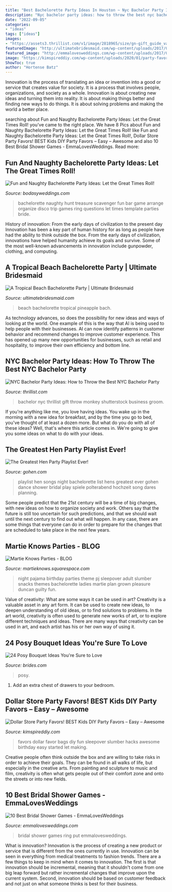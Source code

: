 ```yaml
---
title: "Best Bachelorette Party Ideas In Houston ~ Nyc Bachelor Party Ideas: How To Throw The Best Nyc Bachelor Party"
description: "Nyc bachelor party ideas: how to throw the best nyc bachelor party"
date: "2022-09-05"
categories:
- "ideas"
tags: ["ideas"]
images:
- "https://assets3.thrillist.com/v1/image/2818965/size/gn-gift_guide_variable_c.jpg"
featuredImage: "http://ultimatebridesmaid.com/wp-content/uploads/2017/02/004_danielle-bach-00018.jpg"
featured_image: "http://emmalovesweddings.com/wp-content/uploads/2017/08/put-a-ring-on-it-bridal-shower-games.jpg"
image: "https://kimspireddiy.com/wp-content/uploads/2020/01/party-favors-dollar-store-eyelashes-2.jpg"
ShowToc: true
author: "Hortense Batz"
---
```



Innovation is the process of translating an idea or invention into a good or service that creates value for society. It is a process that involves people, organizations, and society as a whole. Innovation is about creating new ideas and turning them into reality. It is about making things better and finding new ways to do things. It is about solving problems and making the world a better place.

	

		
searching about Fun and Naughty Bachelorette Party Ideas: Let the Great Times Roll! you've came to the right place. We have 8 Pics about Fun and Naughty Bachelorette Party Ideas: Let the Great Times Roll! like Fun and Naughty Bachelorette Party Ideas: Let the Great Times Roll!, Dollar Store Party Favors! BEST Kids DIY Party Favors – Easy – Awesome and also 10 Best Bridal Shower Games - EmmaLovesWeddings. Read more:
		
    
## Fun And Naughty Bachelorette Party Ideas: Let The Great Times Roll!

<img loading=lazy src="http://bodasyweddings.com/wp-content/uploads/2016/11/naughty-bachelorette-party-treasure-hunt.jpg" onerror="this.onerror=null;this.src='https://tse4.mm.bing.net/th?id=OIP.s-zGx7vFRW0cYILqkksj8gHaLa&amp;pid=15.1';" alt="Fun and Naughty Bachelorette Party Ideas: Let the Great Times Roll!">

_Source: bodasyweddings.com_

>bachelorette naughty hunt treasure scavenger fun bar game arrange organize disco trip games ring questions let times template parties bride. 

	

History of innovation: From the early days of civilization to the present day
Innovation has been a key part of human history for as long as people have had the ability to think outside the box. From the early days of civilization, innovations have helped humanity achieve its goals and survive. Some of the most well-known advancements in innovation include gunpowder, clothing, and computing.

    
## A Tropical Beach Bachelorette Party | Ultimate Bridesmaid

<img loading=lazy src="http://ultimatebridesmaid.com/wp-content/uploads/2017/02/004_danielle-bach-00018.jpg" onerror="this.onerror=null;this.src='https://tse4.mm.bing.net/th?id=OIP.u5klXMpkc-8jLAtgRaRZtQHaLH&amp;pid=15.1';" alt="A Tropical Beach Bachelorette Party | Ultimate Bridesmaid">

_Source: ultimatebridesmaid.com_

>beach bachelorette tropical pineapple bach. 

	

As technology advances, so does the possibility for new ideas and ways of looking at the world. One example of this is the way that AI is being used to help people with their businesses. AI can now identify patterns in customer behavior and recommend changes to improve customer experience. This has opened up many new opportunities for businesses, such as retail and hospitality, to improve their own efficiency and bottom line.

    
## NYC Bachelor Party Ideas: How To Throw The Best NYC Bachelor Party

<img loading=lazy src="https://assets3.thrillist.com/v1/image/2818965/size/gn-gift_guide_variable_c.jpg" onerror="this.onerror=null;this.src='https://tse3.mm.bing.net/th?id=OIP.QwYheubquz77YGUzpq-IYwHaE7&amp;pid=15.1';" alt="NYC Bachelor Party Ideas: How to Throw the Best NYC Bachelor Party">

_Source: thrillist.com_

>bachelor nyc thrillist gift throw monkey shutterstock business groom. 

	

If you're anything like me, you love having ideas. You wake up in the morning with a new idea for breakfast, and by the time you go to bed, you've thought of at least a dozen more. But what do you do with all of these ideas? Well, that's where this article comes in. We're going to give you some ideas on what to do with your ideas.

    
## The Greatest Hen Party Playlist Ever!

<img loading=lazy src="http://www.gohen.com/imgs/planning-tips/hen-party-playlist-songs.jpg" onerror="this.onerror=null;this.src='https://tse4.mm.bing.net/th?id=OIP.Gnw3zzX2sVt1qnkv6ceAyAHaQv&amp;pid=15.1';" alt="The Greatest Hen Party Playlist Ever!">

_Source: gohen.com_

>playlist hen songs night bachelorette list hens greatest ever gohen dance shower bridal play spiele polterabend hochzeit song dares planning. 

	

Some people predict that the 21st century will be a time of big changes, with new ideas on how to organize society and work. Others say that the future is still too uncertain for such predictions, and that we should wait until the next century to find out what will happen. In any case, there are some things that everyone can do in order to prepare for the changes that are scheduled to take place in the next few years.

    
## Martie Knows Parties - BLOG

<img loading=lazy src="http://martieknows.squarespace.com/storage/PJ1.JPG?__SQUARESPACE_CACHEVERSION=1305821870745" onerror="this.onerror=null;this.src='https://tse4.mm.bing.net/th?id=OIP.HE_gvXTSMT8Bf02cfBQUEgHaLK&amp;pid=15.1';" alt="Martie Knows Parties - BLOG">

_Source: martieknows.squarespace.com_

>night pajama birthday parties theme pj sleepover adult slumber snacks themes bachelorette ladies martie plan grown pleasure duncan guilty fun. 

	

Value of creativity: What are some ways it can be used in art?
Creativity is a valuable asset in any art form. It can be used to create new ideas, to deepen understanding of old ideas, or to find solutions to problems. In the art world, creativity is often used to generate new works of art, or to explore different techniques and ideas. There are many ways that creativity can be used in art, and each artist has his or her own way of using it.

    
## 24 Posy Bouquet Ideas You&#039;re Sure To Love

<img loading=lazy src="https://www.brides.com/thmb/tUE_q4UuSofMKwsrqHFNEVjjAU0=/1200x627/filters:fill(auto,1)/fb-33d6479b44d74f0d96ef740f6ae34884.jpg" onerror="this.onerror=null;this.src='https://tse2.mm.bing.net/th?id=OIP.ZpTfO-Erbo1Y5p5gy21BQQHaD3&amp;pid=15.1';" alt="24 Posy Bouquet Ideas You&#039;re Sure to Love">

_Source: brides.com_

>posy. 

	

1. Add an extra chest of drawers to your bedroom.

    
## Dollar Store Party Favors! BEST Kids DIY Party Favors – Easy – Awesome

<img loading=lazy src="https://kimspireddiy.com/wp-content/uploads/2020/01/party-favors-dollar-store-eyelashes-2.jpg" onerror="this.onerror=null;this.src='https://tse4.mm.bing.net/th?id=OIP.yG2NgOJpSijPC7gh7qT_kwHaJ4&amp;pid=15.1';" alt="Dollar Store Party Favors! BEST Kids DIY Party Favors – Easy – Awesome">

_Source: kimspireddiy.com_

>favors dollar favor bags diy fun sleepover slumber hacks awesome birthday easy started let making. 

	

Creative people often think outside the box and are willing to take risks in order to achieve their goals. They can be found in all walks of life, but especially in the creative arts. From painting and sculpture to music and film, creativity is often what gets people out of their comfort zone and onto the streets or into new fields.

    
## 10 Best Bridal Shower Games - EmmaLovesWeddings

<img loading=lazy src="http://emmalovesweddings.com/wp-content/uploads/2017/08/put-a-ring-on-it-bridal-shower-games.jpg" onerror="this.onerror=null;this.src='https://tse4.mm.bing.net/th?id=OIP.fewc5wMEGIz4iNG4TIybJQHaI4&amp;pid=15.1';" alt="10 Best Bridal Shower Games - EmmaLovesWeddings">

_Source: emmalovesweddings.com_

>bridal shower games ring put emmalovesweddings. 

	

What is innovation?
Innovation is the process of creating a new product or service that is different from the ones currently in use. Innovation can be seen in everything from medical treatments to fashion trends.
There are a few things to keep in mind when it comes to innovation. The first is that innovation should be incremental, meaning that it shouldn't come from one big leap forward but rather incremental changes that improve upon the current system. Second, innovation should be based on customer feedback and not just on what someone thinks is best for their business.

